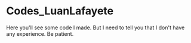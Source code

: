 # Codes_LuanLafayete
Here you'll see some code I made. But I need to tell you that I don't have any experience. Be patient.
